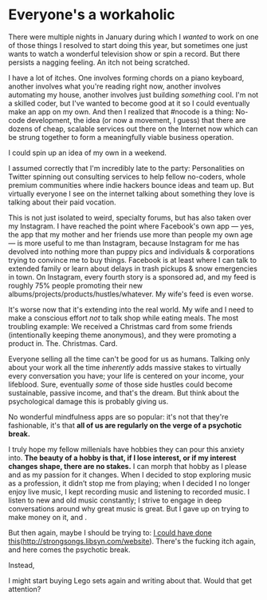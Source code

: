 # Everyone's a workaholic
There were multiple nights in January during which I _wanted_ to work on one of those things I resolved to start doing this year, but sometimes one just wants to watch a wonderful television show or spin a record. But there persists a nagging feeling. An itch not being scratched. 

I have a lot of itches. One involves forming chords on a piano keyboard, another involves what you're reading right now, another involves automating my house, another involves just building _something_ cool. I'm not a skilled coder, but I've wanted to become good at it so I could eventually make an app on my own. And then I realized that #nocode is a thing: No-code development, the idea (or now a movement, I guess) that there are dozens of cheap, scalable services out there on the Internet now which can be strung together to form a meaningfully viable business operation.

I could spin up an idea of my own in a weekend. 

I assumed correctly that I'm incredibly late to the party: Personalities on Twitter spinning out consulting services to help fellow no-coders, whole premium communities where indie hackers bounce ideas and team up. But virtually everyone I see on the internet talking about something they love is talking about their paid vocation. 

This is not just isolated to weird, specialty forums, but has also taken over my Instagram. I have reached the point where Facebook's own app — yes, the app that my mother and her friends use more than people my own age —  is more useful to me than Instagram, because Instagram for me has devolved into nothing more than puppy pics and individuals & corporations trying to convince me to buy things. Facebook is at least where I can talk to extended family or learn about delays in trash pickups & snow emergencies in town. On Instagram, every fourth story is a sponsored ad, and my feed is roughly 75% people promoting their new albums/projects/products/hustles/whatever. My wife's feed is even worse.

It's worse now that it's extending into the real world. My wife and I need to make a conscious effort _not_ to talk shop while eating meals. The most troubling example: We received a Christmas card from some friends (intentionally keeping theme anonymous), and they were promoting a product in. The. Christmas. Card.

Everyone selling all the time can't be good for us as humans. Talking only about your work all the time  _inherently_ adds massive stakes to virtually every conversation you have; your life is centered on your income, your lifeblood. Sure, eventually _some_ of those side hustles could become sustainable, passive income, and that's the dream. But think about the psychological damage this is probably giving us.

No wonderful mindfulness apps are so popular: it's not that they're fashionable, it's that **all of us are regularly on the verge of a psychotic break.**

I truly hope my fellow millenials have hobbies they can pour this anxiety into. **The beauty of a hobby is that, if I lose interest, or if my interest changes shape, there are no stakes.** I can morph that hobby as I please and as my passion for it changes. When I decided to stop exploring music as a profession, it didn’t stop me from playing; when I decided I no longer enjoy live music, I kept recording music and listening to recorded music. I listen to new and old music constantly; I strive to engage in deep conversations around why great music is great. But I gave up on trying to make money on it, and . 

But then again, maybe I should be trying to: [I could have done this]()(http://strongsongs.libsyn.com/website). There's the fucking itch again, and here comes the psychotic break.

Instead, 



I might start buying Lego sets again and writing about that. Would that get attention?

